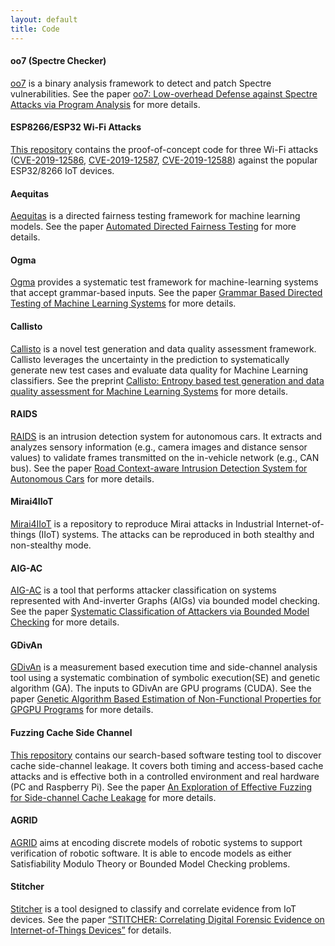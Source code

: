 ```yaml
---
layout: default
title: Code
---
```


#### oo7 (Spectre Checker)
[oo7](https://github.com/winter2020/oo7) is a binary analysis framework to detect and patch Spectre vulnerabilities. See the paper [oo7: Low-overhead Defense against Spectre Attacks via Program Analysis](https://asset-group.github.io/papers/oo7.pdf) for more details.

#### ESP8266/ESP32 Wi-Fi Attacks

[This repository](https://github.com/Matheus-Garbelini/esp32_esp8266_attacks) contains the proof-of-concept code for three Wi-Fi attacks ([CVE-2019-12586](https://nvd.nist.gov/vuln/detail/CVE-2019-12586), [CVE-2019-12587](https://nvd.nist.gov/vuln/detail/CVE-2019-12587), [CVE-2019-12588](https://nvd.nist.gov/vuln/detail/CVE-2019-12588)) against the popular ESP32/8266 IoT devices. 

#### Aequitas 
[Aequitas](https://github.com/sakshiudeshi/Aequitas) is a directed fairness testing framework for machine learning models. See the paper [Automated Directed Fairness Testing](https://arxiv.org/abs/1807.00468) for more details.

#### Ogma
[Ogma](https://github.com/sakshiudeshi/Ogma) provides a systematic test framework for machine-learning systems that accept grammar-based inputs. See the paper [Grammar Based Directed Testing of Machine Learning Systems](https://arxiv.org/pdf/1902.10027) for more details.

#### Callisto 
[Callisto](https://github.com/sakshiudeshi/Callisto/) is a novel test generation and data quality assessment framework. Callisto  leverages the uncertainty in the prediction to systematically generate new test cases and evaluate data quality for Machine Learning classifiers. See the preprint [Callisto: Entropy based test generation and data quality assessment for Machine Learning Systems](https://arxiv.org/abs/1912.08920) for more details.

#### RAIDS
[RAIDS](https://github.com/cd-wang/RAIDS) is an intrusion detection system for autonomous cars. It extracts and analyzes sensory information (e.g., camera images and distance sensor values) to validate frames transmitted on the in-vehicle network (e.g., CAN bus). See the paper [Road Context-aware Intrusion Detection System for Autonomous Cars](https://asset-group.github.io/papers/ICICS19-RAIDS.pdf) for more details. 

#### Mirai4IIoT

[Mirai4IIoT](https://gitlab.com/asset-sutd/public/mirai4iiot) is a repository to reproduce Mirai attacks in Industrial Internet-of-things (IIoT) systems. The attacks can be reproduced in both stealthy and non-stealthy mode. 

#### AIG-AC
[AIG-AC](https://gitlab.com/asset-sutd/public/aig-ac) is a tool that performs attacker classification on systems represented with And-inverter Graphs (AIGs) via bounded model checking. See the paper [Systematic Classification of Attackers via Bounded Model Checking](https://asset-group.github.io/papers/VMCAI20.pdf) for more details. 

#### GDivAn
[GDivAn](https://bitbucket.org/AdrianHorga/gdivan/src/master/) is a measurement based execution time and side-channel analysis tool using a systematic combination of symbolic execution(SE) and genetic algorithm (GA). The inputs to GDivAn are GPU programs (CUDA). See the paper [Genetic Algorithm Based Estimation of Non-Functional Properties for GPGPU Programs](https://asset-group.github.io/papers/GDivan_JSA.pdf) for more details. 

#### Fuzzing Cache Side Channel
[This repository](https://github.com/tiyashbasu/Cache_Side_Channel_Tester) contains our search-based software testing tool to discover cache side-channel leakage. It covers both timing and access-based cache attacks and is effective both in a controlled environment and real hardware (PC and Raspberry Pi). See the paper [An Exploration of Effective Fuzzing for Side-channel Cache Leakage](https://asset-group.github.io/papers/STVR-cache-side-channel-fuzz.pdf) for more details.  

#### AGRID
[AGRID](https://gitlab.com/asset-sutd/public/agrid) aims at encoding discrete models of robotic systems to support 
verification of robotic software. It is able to encode models as either Satisfiability Modulo Theory or Bounded Model 
Checking problems.

#### Stitcher
[Stitcher](https://github.com/poppopretn/Stitcher) is a tool designed to classify and correlate evidence from IoT devices. See the paper 
[“STITCHER: Correlating Digital Forensic Evidence on Internet-of-Things Devices”](https://arxiv.org/abs/2003.07242) for details.

